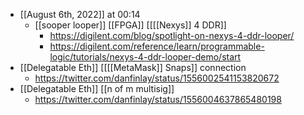 - [[August 6th, 2022]] at 00:14
    - [[sooper looper]] [[FPGA]] [[[[Nexys]] 4 DDR]]
        - https://digilent.com/blog/spotlight-on-nexys-4-ddr-looper/
        - https://digilent.com/reference/learn/programmable-logic/tutorials/nexys-4-ddr-looper-demo/start
- [[Delegatable Eth]] [[[[MetaMask]] Snaps]] connection
    - https://twitter.com/danfinlay/status/1556002541153820672
- [[Delegatable Eth]] [[n of m multisig]]
    - https://twitter.com/danfinlay/status/1556004637865480198
